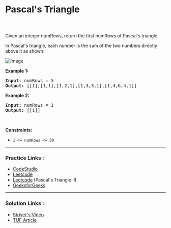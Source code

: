 
<!-- Heading -->
<h1> Pascal's Triangle </h1>

<!-- Difficulty -->
<p style="color : rgba(255, 255, 255, 0.65);padding-bottom: 0.25rem; padding-top: 0.25rem;    padding-left: 0.625rem; padding-right: 0.625rem; display:inline; font-size: 1.25rem">Easy</p>

<br>

<!-- Problem Statement -->
Given an integer numRows, return the first numRows of Pascal's triangle.

In Pascal's triangle, each number is the sum of the two numbers directly above it as shown:


![Image](https://upload.wikimedia.org/wikipedia/commons/0/0d/PascalTriangleAnimated2.gif)


<!-- example 1 -->
<strong>Example 1:</strong>
<pre>
<strong>Input:</strong> numRows = 5
<strong>Output:</strong> [[1],[1,1],[1,2,1],[1,3,3,1],[1,4,6,4,1]]
</pre>

<!-- example 2 -->
<strong>Example 2:</strong>
<pre>
<strong>Input:</strong> numRows = 1
<strong>Output:</strong> [[1]]
</pre>

<!-- line break -->
<p>&nbsp</p>

<!-- constraints -->
<strong>Constraints:</strong>
- `1 <= numRows <= 30`

<!-- horizontal rule -->
<hr/>


<!-- Practice Link -->
<h3> Practice Links : </h3>

- [CodeStudio](https://www.codingninjas.com/codestudio/problems/1089580?topList=striver-sde-sheet-problems&utm_source=striver&utm_medium=website)
- [Leetcode](https://leetcode.com/problems/pascals-triangle/)
- [Leetcode](https://leetcode.com/problems/pascals-triangle-ii/) (Pascal's Triangle II)
- [GeeksforGeeks](https://practice.geeksforgeeks.org/problems/pascal-triangle0652/1)

<hr>

<!-- Resources -->
<h3> Solution Links : </h3>

- [Striver's Video](https://youtu.be/bR7mQgwQ_o8)
- [TUF Article](https://takeuforward.org/data-structure/program-to-generate-pascals-triangle/)